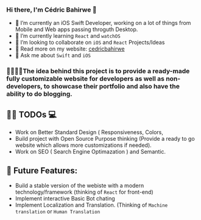 ### Hi there, I'm Cédric Bahirwe 👋


- 🔭 I’m currently an iOS Swift Developer, working on a lot of things from Mobile and Web apps passing throguth Desktop.
- 🌱 I’m currently learning `React` and `watchOS`
- 👯 I’m looking to collaborate on `iOS` and `React` Projects/Ideas
- 🔦 Read more on my website: [cedricbahirwe](https://cedricbahirwe.github.io)
- 💬 Ask me about `Swift` and `iOS`


### 🎉🎉🎊📖The idea behind this project is to provide a ready-made fully customizable website for developers as well as non-developers, to showcase their portfolio and also have the ability to do blogging.


## ✍🏽 TODOs 💻

- Work on Better Standard Design ( Responsiveness, Colors, 
- Build project with Open Source Purpose thinking (Provide a ready to go website which allows more customizations if needed).
- Work on SEO ( Search Engine Optimazation ) and Semantic.

## 🔐 Future Features:

- Build a stable version of the webiste with a modern technology/framework (thinking of `React` for front-end)
- Implement interactive Basic Bot chating
- Implement Localization and Translation. (Thinking of `Machine translation` or `Human Translation`
